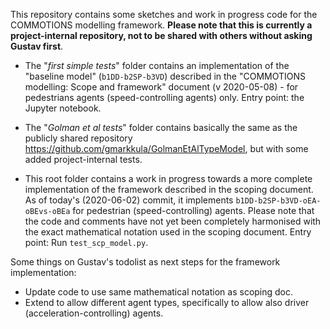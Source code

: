 This repository contains some sketches and work in progress code for the COMMOTIONS modelling framework. **Please note that this is currently a project-internal repository, not to be shared with others without asking Gustav first**.

* The "*first simple tests*" folder contains an implementation of the "baseline model" (`b1DD-b2SP-b3VD`) described in the "COMMOTIONS modelling: Scope and framework" document (v 2020-05-08) - for pedestrians agents (speed-controlling agents) only. Entry point: the Jupyter notebook.

* The "*Golman et al tests*" folder contains basically the same as the publicly shared repository https://github.com/gmarkkula/GolmanEtAlTypeModel, but with some added project-internal tests.

* This root folder contains a work in progress towards a more complete implementation of the framework described in the scoping document. As of today's (2020-06-02) commit, it implements `b1DD-b2SP-b3VD-oEA-oBEvs-oBEa` for pedestrian (speed-controlling) agents. Please note that the code and comments have not yet been completely harmonised with the exact mathematical notation used in the scoping document. Entry point: Run `test_scp_model.py`.

Some things on Gustav's todolist as next steps for the framework implementation:
* Update code to use same mathematical notation as scoping doc.
* Extend to allow different agent types, specifically to allow also driver (acceleration-controlling) agents.


